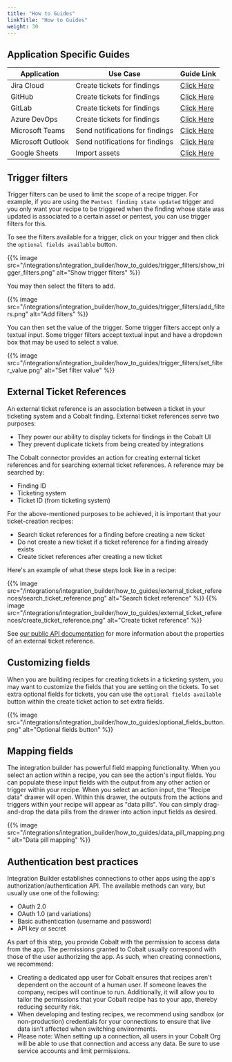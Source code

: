 ```yaml
---
title: "How to Guides"
linkTitle: "How to Guides"
weight: 30
---
```


## Application Specific Guides

| Application       | Use Case                        | Guide Link                                       |
|-------------------|---------------------------------|--------------------------------------------------|
| Jira Cloud        | Create tickets for findings     | [Click Here](./jira-cloud-migration)             |
| GitHub            | Create tickets for findings     | [Click Here](./github)                           |
| GitLab            | Create tickets for findings     | [Click Here](./gitlab)                           |
| Azure DevOps      | Create tickets for findings     | [Click Here](./azure-devops)                     |
| Microsoft Teams   | Send notifications for findings | [Click Here](./microsoft-teams)                  |
| Microsoft Outlook | Send notifications for findings | [Click Here](./outlook-notifications)            |
| Google Sheets     | Import assets                   | [Click Here](./import-assets-from-google-sheets) |

## Trigger filters

Trigger filters can be used to limit the scope of a recipe trigger.
For example, if you are using the `Pentest finding state updated` trigger and you only want your recipe to be triggered
when the finding whose state was updated is associated to a certain asset or pentest, you can use trigger filters for this.

To see the filters available for a trigger, click on your trigger and then click the `optional fields available` button.

{{% image src="/integrations/integration_builder/how_to_guides/trigger_filters/show_trigger_filters.png" alt="Show trigger filters" %}}

You may then select the filters to add.

{{% image src="/integrations/integration_builder/how_to_guides/trigger_filters/add_filters.png" alt="Add filters" %}}

You can then set the value of the trigger.
Some trigger filters accept only a textual input.
Some trigger filters accept textual input and have a dropdown box that may be used to select a value.

{{% image src="/integrations/integration_builder/how_to_guides/trigger_filters/set_filter_value.png" alt="Set filter value" %}}

## External Ticket References

An external ticket reference is an association between a ticket in your ticketing system and a Cobalt finding.
External ticket references serve two purposes:

* They power our ability to display tickets for findings in the Cobalt UI
* They prevent duplicate tickets from being created by integrations

The Cobalt connector provides an action for creating external ticket references and for searching external ticket references.
A reference may be searched by:

* Finding ID
* Ticketing system
* Ticket ID (from ticketing system)

For the above-mentioned purposes to be achieved, it is important that your ticket-creation recipes:

* Search ticket references for a finding before creating a new ticket
* Do not create a new ticket if a ticket reference for a finding already exists
* Create ticket references after creating a new ticket

Here's an example of what these steps look like in a recipe:

{{% image src="/integrations/integration_builder/how_to_guides/external_ticket_references/search_ticket_reference.png" alt="Search ticket reference" %}}
{{% image src="/integrations/integration_builder/how_to_guides/external_ticket_references/create_ticket_reference.png" alt="Create ticket reference" %}}

See [our public API documentation](/cobalt-api/documentation/v2) for more information about the properties of an external ticket reference.

## Customizing fields

When you are building recipes for creating tickets in a ticketing system, you may want to customize the fields that you are setting on the tickets.
To set extra optional fields for tickets, you can use the `optional fields available` button within the create ticket action to set extra fields.

{{% image src="/integrations/integration_builder/how_to_guides/optional_fields_button.png" alt="Optional fields button" %}}

## Mapping fields

The integration builder has powerful field mapping functionality.
When you select an action within a recipe, you can see the action's input fields.
You can populate these input fields with the output from any other action or trigger within your recipe.
When you select an action input, the "Recipe data" drawer will open.
Within this drawer, the outputs from the actions and triggers within your recipe will appear as "data pills".
You can simply drag-and-drop the data pills from the drawer into action input fields as desired.

{{% image src="/integrations/integration_builder/how_to_guides/data_pill_mapping.png" alt="Data pill mapping" %}}

## Authentication best practices

Integration Builder establishes connections to other apps using the app's authorization/authentication API.
The available methods can vary, but usually use one of the following:

* OAuth 2.0
* OAuth 1.0 (and variations)
* Basic authentication (username and password)
* API key or secret

As part of this step, you provide Cobalt with the permission to access data from the app.
The permissions granted to Cobalt usually correspond with those of the user authorizing the app.
As such, when creating connections, we recommend:

* Creating a dedicated app user for Cobalt ensures that recipes aren't dependent on the account of a human user.
  If someone leaves the company, recipes will continue to run. Additionally, it will allow you to tailor the permissions
  that your Cobalt recipe has to your app, thereby reducing security risk.
* When developing and testing recipes, we recommend using sandbox (or non-production) credentials for your connections
  to ensure that live data isn’t affected when switching environments.
* Please note:  When setting up a connection, all users in your Cobalt Org will be able to use that connection and
  access any data. Be sure to use service accounts and limit permissions.
